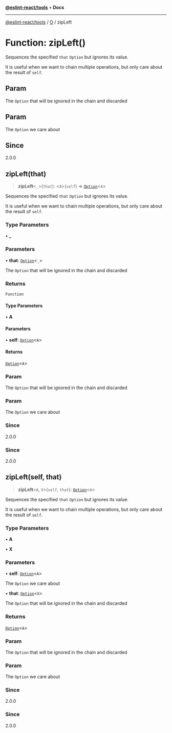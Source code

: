 [**@eslint-react/tools**](../../../README.md) • **Docs**

***

[@eslint-react/tools](../../../README.md) / [O](../README.md) / zipLeft

# Function: zipLeft()

Sequences the specified `that` `Option` but ignores its value.

It is useful when we want to chain multiple operations, but only care about the result of `self`.

## Param

The `Option` that will be ignored in the chain and discarded

## Param

The `Option` we care about

## Since

2.0.0

## zipLeft(that)

> **zipLeft**\<`_`\>(`that`): \<`A`\>(`self`) => [`Option`](../type-aliases/Option.md)\<`A`\>

Sequences the specified `that` `Option` but ignores its value.

It is useful when we want to chain multiple operations, but only care about the result of `self`.

### Type Parameters

• **_**

### Parameters

• **that**: [`Option`](../type-aliases/Option.md)\<`_`\>

The `Option` that will be ignored in the chain and discarded

### Returns

`Function`

#### Type Parameters

• **A**

#### Parameters

• **self**: [`Option`](../type-aliases/Option.md)\<`A`\>

#### Returns

[`Option`](../type-aliases/Option.md)\<`A`\>

### Param

The `Option` that will be ignored in the chain and discarded

### Param

The `Option` we care about

### Since

2.0.0

### Since

2.0.0

## zipLeft(self, that)

> **zipLeft**\<`A`, `X`\>(`self`, `that`): [`Option`](../type-aliases/Option.md)\<`A`\>

Sequences the specified `that` `Option` but ignores its value.

It is useful when we want to chain multiple operations, but only care about the result of `self`.

### Type Parameters

• **A**

• **X**

### Parameters

• **self**: [`Option`](../type-aliases/Option.md)\<`A`\>

The `Option` we care about

• **that**: [`Option`](../type-aliases/Option.md)\<`X`\>

The `Option` that will be ignored in the chain and discarded

### Returns

[`Option`](../type-aliases/Option.md)\<`A`\>

### Param

The `Option` that will be ignored in the chain and discarded

### Param

The `Option` we care about

### Since

2.0.0

### Since

2.0.0
